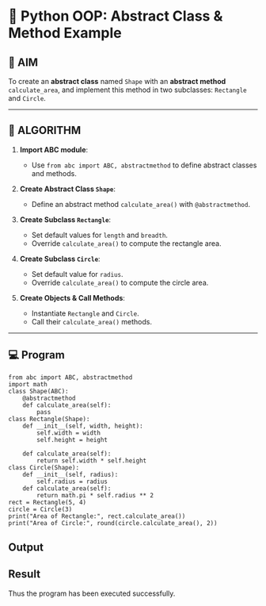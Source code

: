 # 🐍 Python OOP: Abstract Class & Method Example

## 🎯 AIM

To create an **abstract class** named `Shape` with an **abstract method** `calculate_area`, and implement this method in two subclasses: `Rectangle` and `Circle`.

---

## 🧠 ALGORITHM

1. **Import ABC module**:
   - Use `from abc import ABC, abstractmethod` to define abstract classes and methods.

2. **Create Abstract Class `Shape`**:
   - Define an abstract method `calculate_area()` with `@abstractmethod`.

3. **Create Subclass `Rectangle`**:
   - Set default values for `length` and `breadth`.
   - Override `calculate_area()` to compute the rectangle area.

4. **Create Subclass `Circle`**:
   - Set default value for `radius`.
   - Override `calculate_area()` to compute the circle area.

5. **Create Objects & Call Methods**:
   - Instantiate `Rectangle` and `Circle`.
   - Call their `calculate_area()` methods.

---

## 💻 Program
~~~
from abc import ABC, abstractmethod
import math
class Shape(ABC):
    @abstractmethod
    def calculate_area(self):
        pass
class Rectangle(Shape):
    def __init__(self, width, height):
        self.width = width
        self.height = height
    
    def calculate_area(self):
        return self.width * self.height
class Circle(Shape):
    def __init__(self, radius):
        self.radius = radius
    def calculate_area(self):
        return math.pi * self.radius ** 2
rect = Rectangle(5, 4)
circle = Circle(3)
print("Area of Rectangle:", rect.calculate_area())
print("Area of Circle:", round(circle.calculate_area(), 2))
~~~
## Output

## Result
Thus the program has been executed successfully.
